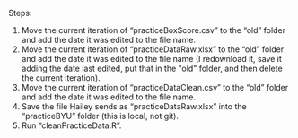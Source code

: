 Steps:

1. Move the current iteration of “practiceBoxScore.csv” to the “old” folder and add the date it was edited to the file name.
2. Move the current iteration of “practiceDataRaw.xlsx” to the “old” folder and add the date it was edited to the file name (I redownload it, save it adding the date last edited, put that in the "old" folder, and then delete the current iteration).
3. Move the current iteration of “practiceDataClean.csv” to the “old” folder and add the date it was edited to the file name.
4. Save the file Hailey sends as “practiceDataRaw.xlsx” into the “practiceBYU” folder (this is local, not git).
5. Run “cleanPracticeData.R”.
